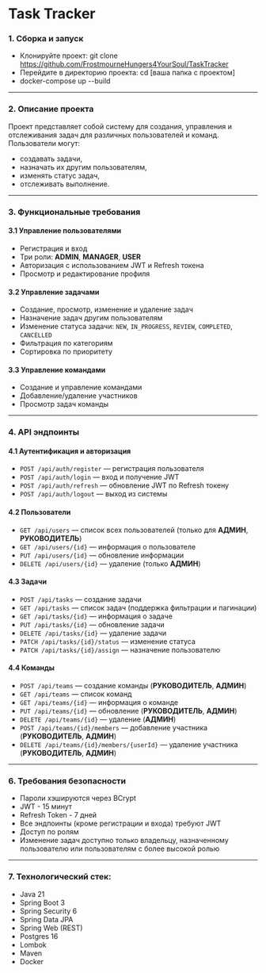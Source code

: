 # Task Tracker

### 1. Сборка и запуск
   - Клонируйте проект: git clone https://github.com/FrostmourneHungers4YourSoul/TaskTracker
   - Перейдите в директорию проекта: cd [ваша папка с проектом]
   - docker-compose up --build

---

### 2. Описание проекта

Проект представляет собой систему для создания, управления и отслеживания задач для различных пользователей и команд. Пользователи могут:

* создавать задачи,
* назначать их другим пользователям,
* изменять статус задач,
* отслеживать выполнение.

---

### 3. Функциональные требования

#### 3.1 Управление пользователями

* Регистрация и вход
* Три роли: **ADMIN**, **MANAGER**, **USER**
* Авторизация с использованием JWT и Refresh токена
* Просмотр и редактирование профиля

#### 3.2 Управление задачами

* Создание, просмотр, изменение и удаление задач
* Назначение задач другим пользователям
* Изменение статуса задачи:
  `NEW`, `IN_PROGRESS`, `REVIEW`, `COMPLETED`, `CANCELLED`
* Фильтрация по категориям
* Сортировка по приоритету

#### 3.3 Управление командами

* Создание и управление командами
* Добавление/удаление участников
* Просмотр задач команды

---

### 4. API эндпоинты

#### 4.1 Аутентификация и авторизация

* `POST /api/auth/register` — регистрация пользователя
* `POST /api/auth/login` — вход и получение JWT
* `POST /api/auth/refresh` — обновление JWT по Refresh токену
* `POST /api/auth/logout` — выход из системы

#### 4.2 Пользователи

* `GET /api/users` — список всех пользователей (только для **АДМИН**, **РУКОВОДИТЕЛЬ**)
* `GET /api/users/{id}` — информация о пользователе
* `PUT /api/users/{id}` — обновление информации
* `DELETE /api/users/{id}` — удаление (только **АДМИН**)

#### 4.3 Задачи

* `POST /api/tasks` — создание задачи
* `GET /api/tasks` — список задач (поддержка фильтрации и пагинации)
* `GET /api/tasks/{id}` — информация о задаче
* `PUT /api/tasks/{id}` — обновление задачи
* `DELETE /api/tasks/{id}` — удаление задачи
* `PATCH /api/tasks/{id}/status` — изменение статуса
* `PATCH /api/tasks/{id}/assign` — назначение пользователю

#### 4.4 Команды

* `POST /api/teams` — создание команды (**РУКОВОДИТЕЛЬ**, **АДМИН**)
* `GET /api/teams` — список команд
* `GET /api/teams/{id}` — информация о команде
* `PUT /api/teams/{id}` — обновление (**РУКОВОДИТЕЛЬ**, **АДМИН**)
* `DELETE /api/teams/{id}` — удаление (**АДМИН**)
* `POST /api/teams/{id}/members` — добавление участника (**РУКОВОДИТЕЛЬ**, **АДМИН**)
* `DELETE /api/teams/{id}/members/{userId}` — удаление участника (**РУКОВОДИТЕЛЬ**, **АДМИН**)

---

### 6. Требования безопасности

* Пароли хэшируются через BCrypt
* JWT - 15 минут
* Refresh Token - 7 дней
* Все эндпоинты (кроме регистрации и входа) требуют JWT
* Доступ по ролям
* Изменение задач доступно только владельцу, назначенному пользователю или пользователям с более высокой ролью

---

### 7. Технологический стек:
  - Java 21
  - Spring Boot 3
  - Spring Security 6
  - Spring Data JPA
  - Spring Web (REST)
  - Postgres 16
  - Lombok
  - Maven
  - Docker


